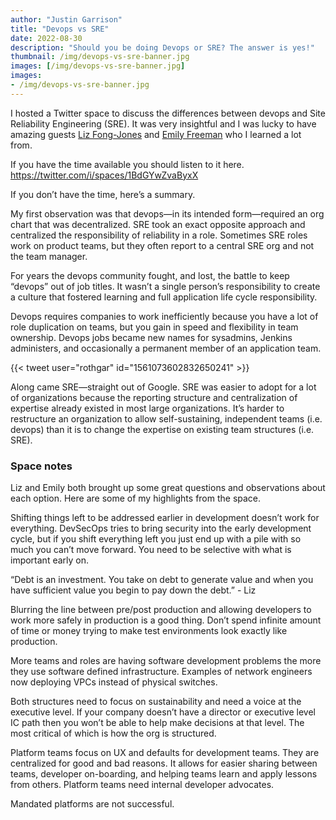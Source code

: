 ```yaml
---
author: "Justin Garrison"
title: "Devops vs SRE"
date: 2022-08-30
description: "Should you be doing Devops or SRE? The answer is yes!"
thumbnail: /img/devops-vs-sre-banner.jpg 
images: [/img/devops-vs-sre-banner.jpg]
images:
- /img/devops-vs-sre-banner.jpg
---
```


I hosted a Twitter space to discuss the differences between devops and Site Reliability Engineering (SRE). It was very insightful and I was lucky to have amazing guests [Liz Fong-Jones](https://twitter.com/lizthegrey) and [Emily Freeman](https://twitter.com/lizthegrey) who I learned a lot from.

If you have the time available you should listen to it here. https://twitter.com/i/spaces/1BdGYwZvaByxX

If you don’t have the time, here’s a summary.

My first observation was that devops—in its intended form—required an org chart that was decentralized. SRE took an exact opposite approach and centralized the responsibility of reliability in a role. Sometimes SRE roles work on product teams, but they often report to a central SRE org and not the team manager.

For years the devops community fought, and lost, the battle to keep “devops” out of job titles. It wasn’t a single person’s responsibility to create a culture that fostered learning and full application life cycle responsibility.

Devops requires companies to work inefficiently because you have a lot of role duplication on teams, but you gain in speed and flexibility in team ownership. Devops jobs became new names for sysadmins, Jenkins administers, and occasionally a permanent member of an application team.


{{< tweet user="rothgar" id="1561073602832650241" >}}



Along came SRE—straight out of Google. SRE was easier to adopt for a lot of organizations because the reporting structure and centralization of expertise already existed in most large organizations. It’s harder to restructure an organization to allow self-sustaining, independent teams (i.e. devops) than it is to change the expertise on existing team structures (i.e. SRE).

### Space notes

Liz and Emily both brought up some great questions and observations about each option. Here are some of my highlights from the space.

Shifting things left to be addressed earlier in development doesn’t work for everything. DevSecOps tries to bring security into the early development cycle, but if you shift everything left you just end up with a pile with so much you can’t move forward. You need to be selective with what is important early on.

“Debt is an investment. You take on debt to generate value and when you have sufficient value you begin to pay down the debt.” - Liz

Blurring the line between pre/post production and allowing developers to work more safely in production is a good thing. Don’t spend infinite amount of time or money trying to make test environments look exactly like production.

More teams and roles are having software development problems the more they use software defined infrastructure. Examples of network engineers now deploying VPCs instead of physical switches.

Both structures need to focus on sustainability and need a voice at the executive level. If your company doesn’t have a director or executive level IC path then you won’t be able to help make decisions at that level. The most critical of which is how the org is structured.

Platform teams focus on UX and defaults for development teams. They are centralized for good and bad reasons. It allows for easier sharing between teams, developer on-boarding, and helping teams learn and apply lessons from others. Platform teams need internal developer advocates.

Mandated platforms are not successful.
